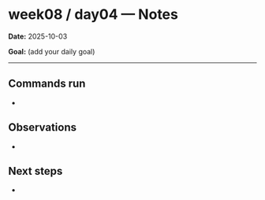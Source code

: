 ﻿# week08 / day04 — Notes

**Date:** 2025-10-03

**Goal:** (add your daily goal)

---
## Commands run
- 

## Observations
- 

## Next steps
- 
